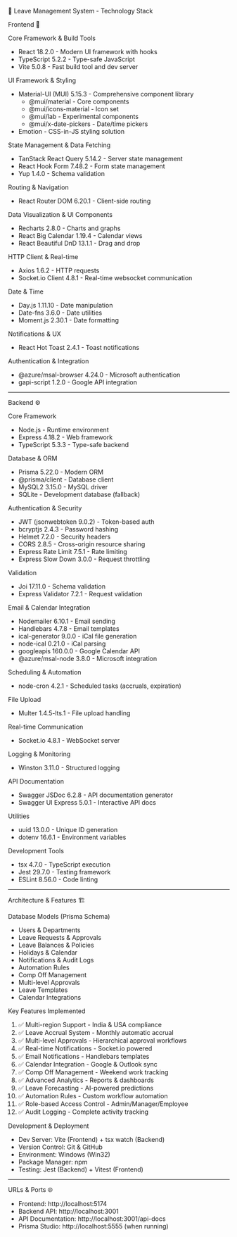 🎯 Leave Management System - Technology Stack

  Frontend 🎨

  Core Framework & Build Tools

  - React 18.2.0 - Modern UI framework with hooks
  - TypeScript 5.2.2 - Type-safe JavaScript
  - Vite 5.0.8 - Fast build tool and dev server

  UI Framework & Styling

  - Material-UI (MUI) 5.15.3 - Comprehensive component library
    - @mui/material - Core components
    - @mui/icons-material - Icon set
    - @mui/lab - Experimental components
    - @mui/x-date-pickers - Date/time pickers
  - Emotion - CSS-in-JS styling solution

  State Management & Data Fetching

  - TanStack React Query 5.14.2 - Server state management
  - React Hook Form 7.48.2 - Form state management
  - Yup 1.4.0 - Schema validation

  Routing & Navigation

  - React Router DOM 6.20.1 - Client-side routing

  Data Visualization & UI Components

  - Recharts 2.8.0 - Charts and graphs
  - React Big Calendar 1.19.4 - Calendar views
  - React Beautiful DnD 13.1.1 - Drag and drop

  HTTP Client & Real-time

  - Axios 1.6.2 - HTTP requests
  - Socket.io Client 4.8.1 - Real-time websocket communication

  Date & Time

  - Day.js 1.11.10 - Date manipulation
  - Date-fns 3.6.0 - Date utilities
  - Moment.js 2.30.1 - Date formatting

  Notifications & UX

  - React Hot Toast 2.4.1 - Toast notifications

  Authentication & Integration

  - @azure/msal-browser 4.24.0 - Microsoft authentication
  - gapi-script 1.2.0 - Google API integration

  ---
  Backend ⚙️

  Core Framework

  - Node.js - Runtime environment
  - Express 4.18.2 - Web framework
  - TypeScript 5.3.3 - Type-safe backend

  Database & ORM

  - Prisma 5.22.0 - Modern ORM
  - @prisma/client - Database client
  - MySQL2 3.15.0 - MySQL driver
  - SQLite - Development database (fallback)

  Authentication & Security

  - JWT (jsonwebtoken 9.0.2) - Token-based auth
  - bcryptjs 2.4.3 - Password hashing
  - Helmet 7.2.0 - Security headers
  - CORS 2.8.5 - Cross-origin resource sharing
  - Express Rate Limit 7.5.1 - Rate limiting
  - Express Slow Down 3.0.0 - Request throttling

  Validation

  - Joi 17.11.0 - Schema validation
  - Express Validator 7.2.1 - Request validation

  Email & Calendar Integration

  - Nodemailer 6.10.1 - Email sending
  - Handlebars 4.7.8 - Email templates
  - ical-generator 9.0.0 - iCal file generation
  - node-ical 0.21.0 - iCal parsing
  - googleapis 160.0.0 - Google Calendar API
  - @azure/msal-node 3.8.0 - Microsoft integration

  Scheduling & Automation

  - node-cron 4.2.1 - Scheduled tasks (accruals, expiration)

  File Upload

  - Multer 1.4.5-lts.1 - File upload handling

  Real-time Communication

  - Socket.io 4.8.1 - WebSocket server

  Logging & Monitoring

  - Winston 3.11.0 - Structured logging

  API Documentation

  - Swagger JSDoc 6.2.8 - API documentation generator
  - Swagger UI Express 5.0.1 - Interactive API docs

  Utilities

  - uuid 13.0.0 - Unique ID generation
  - dotenv 16.6.1 - Environment variables

  Development Tools

  - tsx 4.7.0 - TypeScript execution
  - Jest 29.7.0 - Testing framework
  - ESLint 8.56.0 - Code linting

  ---
  Architecture & Features 🏗️

  Database Models (Prisma Schema)

  - Users & Departments
  - Leave Requests & Approvals
  - Leave Balances & Policies
  - Holidays & Calendar
  - Notifications & Audit Logs
  - Automation Rules
  - Comp Off Management
  - Multi-level Approvals
  - Leave Templates
  - Calendar Integrations

  Key Features Implemented

  1. ✅ Multi-region Support - India & USA compliance
  2. ✅ Leave Accrual System - Monthly automatic accrual
  3. ✅ Multi-level Approvals - Hierarchical approval workflows
  4. ✅ Real-time Notifications - Socket.io powered
  5. ✅ Email Notifications - Handlebars templates
  6. ✅ Calendar Integration - Google & Outlook sync
  7. ✅ Comp Off Management - Weekend work tracking
  8. ✅ Advanced Analytics - Reports & dashboards
  9. ✅ Leave Forecasting - AI-powered predictions
  10. ✅ Automation Rules - Custom workflow automation
  11. ✅ Role-based Access Control - Admin/Manager/Employee
  12. ✅ Audit Logging - Complete activity tracking

  Development & Deployment

  - Dev Server: Vite (Frontend) + tsx watch (Backend)
  - Version Control: Git & GitHub
  - Environment: Windows (Win32)
  - Package Manager: npm
  - Testing: Jest (Backend) + Vitest (Frontend)

  ---
  URLs & Ports 🌐

  - Frontend: http://localhost:5174
  - Backend API: http://localhost:3001
  - API Documentation: http://localhost:3001/api-docs
  - Prisma Studio: http://localhost:5555 (when running)